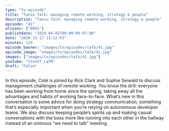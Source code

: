 ```yaml
---
type: "tv-episode"
title: "Tanzu Talk: managing remote working, strategy & people"
description: "Tanzu Talk: managing remote working, strategy & people"
episode: "41"
aliases: ["0041"]
publishdate: "2020-04-01T00:00:00-07:00"
date: "2020-11-17 13:12:53"
minutes: 120
episode_banner: "images/tv/episodes/talk/41.jpg"
episode_image: "images/tv/episodes/talk/41.jpg"
images: ["images/tv/episodes/talk/41.jpg"]
youtube: "YJsnVT_LqTM"
draft: "False"
---
```


In this episode, Coté is joined by Rick Clark and Sophie Seiwald to discuss management challenges of remote working. You know the drill: everyone has been working from home since the spring, taking away all the advantages and habits of working face-to-face. What’s new in this conversation is some advice for doing strategy communication, something that’s especially important when you’re relying on autonomous developer teams. We also discuss keeping people’s spirits up and making casual conversations with the boss more like running into each other in the hallway instead of an ominous “we need to talk” meeting.